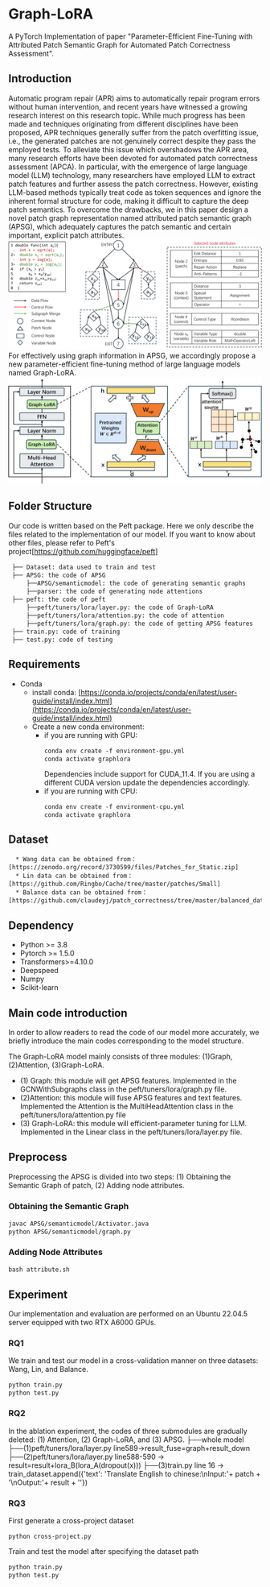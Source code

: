 # Graph-LoRA
A PyTorch Implementation of paper "Parameter-Efficient Fine-Tuning with Attributed Patch Semantic Graph for Automated Patch Correctness Assessment". 
## Introduction
Automatic program repair (APR) aims to automatically repair program errors without human intervention, and recent years have witnessed a growing research interest on this research topic. While much progress has been made and techniques originating from different disciplines have been proposed, APR techniques generally suffer from the patch overfitting issue, i.e., the generated patches are not genuinely correct despite they pass the employed tests. To alleviate this issue which overshadows the APR area, many research efforts have been devoted for automated patch correctness assessment (APCA). In particular, with the emergence of large language model (LLM) technology, many researchers have employed LLM to extract patch features and further assess the patch correctness. However, existing LLM-based methods typically treat code as token sequences and ignore the inherent formal structure for code, making it difficult to capture the deep patch semantics. To overcome the drawbacks, we in this paper design a novel patch graph representation named attributed patch semantic graph (APSG), which adequately captures the patch semantic and certain important, explicit patch attributes.![the structure of APSG.](APSG.png) For effectively using graph information in APSG, we accordingly propose a new parameter-efficient fine-tuning method of large language models named Graph-LoRA.
![the structure of Graph-LoRA.](Graph-LoRA.png)
## Folder Structure
Our code is written based on the Peft package. Here we only describe the files related to the implementation of our model. If you want to know about other files, please refer to Peft's project[https://github.com/huggingface/peft]
```
 ├── Dataset: data used to train and test
 ├── APSG: the code of APSG
     ├──APSG/semanticmodel: the code of generating semantic graphs
     ├──parser: the code of generating node attentions
 ├── peft: the code of peft
     ├──peft/tuners/lora/layer.py: the code of Graph-LoRA
     ├──peft/tuners/lora/attention.py: the code of attention
     ├──peft/tuners/lora/graph.py: the code of getting APSG features
 ├── train.py: code of training
 ├── test.py: code of testing
```
## Requirements
* Conda
  * install conda: [https://conda.io/projects/conda/en/latest/user-guide/install/index.html](https://conda.io/projects/conda/en/latest/user-guide/install/index.html)
  * Create a new conda environment:
      * if you are running with GPU: 
        ```
        conda env create -f environment-gpu.yml
        conda activate graphlora
        ```
        Dependencies include support for CUDA_11.4. If you are using a different CUDA version update the dependencies accordingly.
      * if you are running with CPU:   
        ```
        conda env create -f environment-cpu.yml
        conda activate graphlora
## Dataset
      * Wang data can be obtained from：[https://zenodo.org/record/3730599/files/Patches_for_Static.zip]
      * Lin data can be obtained from：[https://github.com/Ringbo/Cache/tree/master/patches/Small]
      * Balance data can be obtained from：[https://github.com/claudeyj/patch_correctness/tree/master/balanced_dataset]
## Dependency
* Python >= 3.8
* Pytorch >= 1.5.0
* Transformers>=4.10.0
* Deepspeed
* Numpy
* Scikit-learn
## Main code introduction
In order to allow readers to read the code of our model more accurately, we briefly introduce the main codes corresponding to the model structure.

The Graph-LoRA model mainly consists of three modules: (1)Graph, (2)Attention, (3)Graph-LoRA.
* (1) Graph: this module will get APSG features. Implemented in the GCNWithSubgraphs class in the peft/tuners/lora/graph.py file.
* (2)Attention: this module will fuse APSG features and text features. Implemented the Attention is the MultiHeadAttention class in the peft/tuners/lora/attention.py file
* (3) Graph-LoRA: this module will efficient-parameter tuning for LLM. Implemented in the Linear class in the peft/tuners/lora/layer.py file.
## Preprocess
Preprocessing the APSG is divided into two steps: (1) Obtaining the Semantic Graph of patch, (2) Adding node attributes.
### Obtaining the Semantic Graph
```
javac APSG/semanticmodel/Activator.java
python APSG/semanticmodel/graph.py
```
### Adding Node Attributes
```
bash attribute.sh
```
## Experiment
Our implementation and evaluation are performed on an Ubuntu 22.04.5 server equipped with two
RTX A6000 GPUs.
### RQ1
We train and test our model in a cross-validation manner on three datasets: Wang, Lin, and Balance.
```
python train.py
python test.py
```
### RQ2
In the ablation experiment, the codes of three submodules are gradually deleted: (1) Attention, (2) Graph-LoRA, and (3) APSG.
├──whole model
  ├──(1)peft/tuners/lora/layer.py line589->result_fuse=graph+result_down
  ├──(2)peft/tuners/lora/layer.py line588-590 -> result=result+lora_B(lora_A(dropout(x)))
  ├──(3)train.py line 16 ->    train_dataset.append({'text': 'Translate English to chinese:\nInput:'+ patch + '\nOutput:'+ result + '</s>'})
### RQ3
First generate a cross-project dataset
```
python cross-project.py
```
Train and test the model after specifying the dataset path
```
python train.py
python test.py
```
